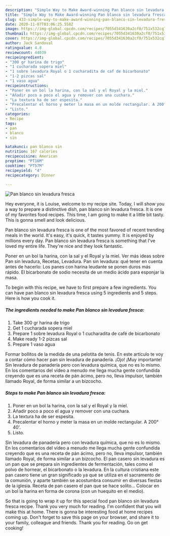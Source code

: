 ```yaml
---
description: "Simple Way to Make Award-winning Pan blanco sin levadura fresca"
title: "Simple Way to Make Award-winning Pan blanco sin levadura fresca"
slug: 433-simple-way-to-make-award-winning-pan-blanco-sin-levadura-fresca
date: 2020-11-07T03:06:25.558Z
image: https://img-global.cpcdn.com/recipes/7055d341630a2cf0/751x532cq70/pan-blanco-sin-levadura-fresca-foto-principal.jpg
thumbnail: https://img-global.cpcdn.com/recipes/7055d341630a2cf0/751x532cq70/pan-blanco-sin-levadura-fresca-foto-principal.jpg
cover: https://img-global.cpcdn.com/recipes/7055d341630a2cf0/751x532cq70/pan-blanco-sin-levadura-fresca-foto-principal.jpg
author: Jack Sandoval
ratingvalue: 4.8
reviewcount: 44039
recipeingredient:
- "300 gr harina de trigo"
- "1 cucharada sopera miel"
- "1 sobre levadura Royal o 1 cucharadita de caf de bicarbonato"
- "1-2 pizcas sal"
- "1 vaso agua"
recipeinstructions:
- "Poner en un bol la harina, con la sal y el Royal y la miel."
- "Añadir poco a poco el agua y remover con una cuchara."
- "La textura ha de ser espesita."
- "Precalentar el horno y meter la masa en un molde rectangular. A 200° 40&#39;."
- "Listo."
categories:
- Recipe
tags:
- pan
- blanco
- sin

katakunci: pan blanco sin 
nutrition: 167 calories
recipecuisine: American
preptime: "PT16M"
cooktime: "PT57M"
recipeyield: "4"
recipecategory: Dinner

---
```



![Pan blanco sin levadura fresca](https://img-global.cpcdn.com/recipes/7055d341630a2cf0/751x532cq70/pan-blanco-sin-levadura-fresca-foto-principal.jpg)

Hey everyone, it is Louise, welcome to my recipe site. Today, I will show you a way to prepare a distinctive dish, pan blanco sin levadura fresca. It is one of my favorites food recipes. This time, I am going to make it a little bit tasty. This is gonna smell and look delicious.

Pan blanco sin levadura fresca is one of the most favored of recent trending meals in the world. It's easy, it's quick, it tastes yummy. It is enjoyed by millions every day. Pan blanco sin levadura fresca is something that I've loved my entire life. They're nice and they look fantastic.

Poner en un bol la harina, con la sal y el Royal y la miel. Ver más ideas sobre Pan sin levadura, Recetas, Levadura. Pan sin levadura: qué tener en cuenta antes de hacerlo: Los panes con harina leudante se ponen duros más rápido. El bicarbonato de sodio necesita de un medio ácido para esponjar la masa.


To begin with this recipe, we have to first prepare a few ingredients. You can have pan blanco sin levadura fresca using 5 ingredients and 5 steps. Here is how you cook it.

<!--inarticleads1-->

##### The ingredients needed to make Pan blanco sin levadura fresca:

1. Take 300 gr harina de trigo
1. Get 1 cucharada sopera miel
1. Prepare 1 sobre levadura Royal o 1 cucharadita de café de bicarbonato
1. Make ready 1-2 pizcas sal
1. Prepare 1 vaso agua


Formar bollitos de la medida de una pelotita de tenis. En este artículo te voy a contar cómo hacer pan sin levadura de panadería. ¡Ojo! ¡Muy importante! Sin levadura de panadería pero con levadura química, que no es lo mismo. En los comentarios del vídeo a menudo me llega mucha gente confundida creyendo que es una receta de pán ácimo, pero no, lleva impulsor, también llamado Royal, de forma similar a un bizcocho. 

<!--inarticleads2-->

##### Steps to make Pan blanco sin levadura fresca:

1. Poner en un bol la harina, con la sal y el Royal y la miel.
1. Añadir poco a poco el agua y remover con una cuchara.
1. La textura ha de ser espesita.
1. Precalentar el horno y meter la masa en un molde rectangular. A 200° 40&#39;.
1. Listo.


Sin levadura de panadería pero con levadura química, que no es lo mismo. En los comentarios del vídeo a menudo me llega mucha gente confundida creyendo que es una receta de pán ácimo, pero no, lleva impulsor, también llamado Royal, de forma similar a un bizcocho. El pan casero sin levadura es un pan que se prepara sin ingredientes de fermentación, tales como el polvo de hornear, el bicarbonato o la levadura. En la cultura cristiana este pan casero tiene un gran significado ya que se utiliza en el sacramento de la comunión, y aparte también se acostumbra consumir en diversas fiestas de la iglesia. Receta de pan casero el pan que se hace solito… Colocar en un bol la harina en forma de corona (con un huequito en el medio). 

So that is going to wrap it up for this special food pan blanco sin levadura fresca recipe. Thank you very much for reading. I'm confident that you will make this at home. There is gonna be interesting food at home recipes coming up. Don't forget to save this page on your browser, and share it to your family, colleague and friends. Thank you for reading. Go on get cooking!
